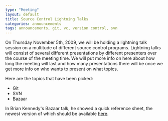 ```yaml
---
type: "Meeting"
layout: default
title: Source Control Lightning Talks
categories: announcements
tags: announcements, git, vc, version control, svn
---
```

On Thursday November 5th, 2009, we will be holding a lightning talk session on a multitude of different source control programs. Lightning talks will consist of several different presentations by different presenters over the course of the meeting time. We will put more info on here about how long the meeting will last and how many presentations there will be once we get more info on who wants to present on what topics.

Here are the topics that have been picked:

*   Git
*   SVN
*   Bazaar

In Brian Kennedy's Bazaar talk, he showed a quick reference sheet, the newest version of which should be available [here](http://doc.bazaar-vcs.org/latest/en/quick-reference/index.html).
